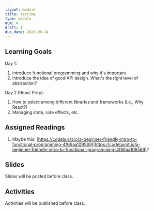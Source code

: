 ```yaml
---
layout: module
title: Testing
type: module
num: 4
draft: 1
due_date: 2023-09-14
---
```


## Learning Goals
Day 1:
1. Introduce functional programming and why it's important
2. Introduce the idea of good API design. What's the right level of abstraction?

Day 2 (React Prep):
1. How to select among different libraries and frameworks (i.e., Why React?)
2. Managing state, side effects, etc.

## Assigned Readings

1. Maybe this: [https://codeburst.io/a-beginner-friendly-intro-to-functional-programming-4f69aa109569](https://codeburst.io/a-beginner-friendly-intro-to-functional-programming-4f69aa109569)?

## Slides
Slides will be posted before class.


## Activities
Activities will be published before class.

